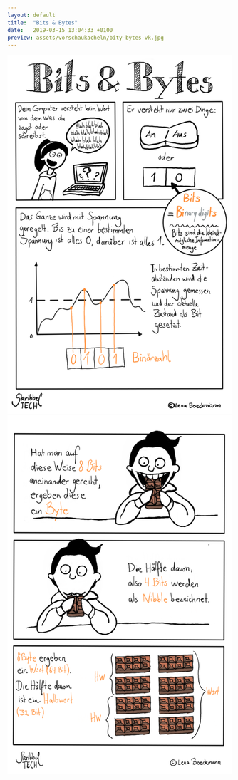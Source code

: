 ```yaml
---
layout: default
title:  "Bits & Bytes"
date:   2019-03-15 13:04:33 +0100
preview: assets/vorschaukacheln/bity-bytes-vk.jpg
---
```


<img class="comic-seite" alt="bits und bytes seite 1" src="/assets/bitsbytes-01.png">

<img class="comic-seite" alt="bits und bytes seite 2" src="/assets/bitsbytes-02.png">